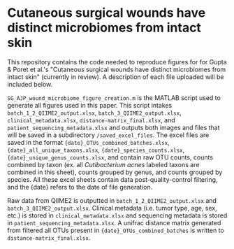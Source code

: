 # Cutaneous surgical wounds have distinct microbiomes from intact skin
This repository contains the code needed to reproduce figures for for Gupta &amp; Poret et al.'s "Cutaneous surgical wounds have distinct microbiomes from intact skin" (currently in review). A description of each file uploaded will be included below. 

`SG_AJP_wound_microbiome_figure_creation.m` is the MATLAB script used to generate all figures used in this paper. This script intakes `batch_1_2_QIIME2_output.xlsx`, `batch_3_QIIME2_output.xlsx`, `clinical_metadata.xlsx`, `distance-matrix_final.xlsx`, and `patient_sequencing_metadata.xlsx` and outputs both images and files that will be saved in a subdirectory `/saved_excel_files`. The excel files are saved in the format `{date}_OTUs_combined_batches.xlsx`, `{date}_all_unique_taxons.xlsx`, `{date}_species_counts.xlsx`, `{date}_unique_genus_counts.xlsx`, and contain raw OTU counts, counts combined by taxon (ex. all *Cutibacterium acnes* labeled taxons are combined in this sheet), counts grouped by genus, and counts grouped by species. All these excel sheets contain data post-quality-control filtering, and the {date} refers to the date of file generation. 

Raw data from QIIME2 is outputted in `batch_1_2_QIIME2_output.xlsx` and `batch_3_QIIME2_output.xlsx`. Clinical metadata (i.e. tumor type, age, sex, etc.) is stored in `clinical_metadata.xlsx` and sequencing metadata is stored in `patient_sequencing_metadata.xlsx`. A unifrac distance matrix generated from filtered all OTUs present in `{date}_OTUs_combined_batches` is written to `distance-matrix_final.xlsx`.

